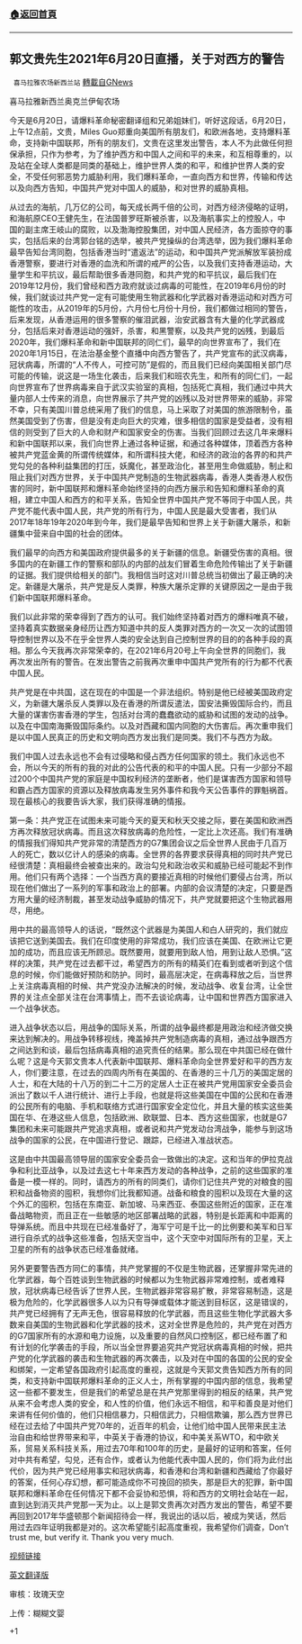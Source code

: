 ###  [:house:返回首頁](https://github.com/ourhimalayas/txt)
---

## 郭文贵先生2021年6月20日直播，关于对西方的警告
` 喜马拉雅农场新西兰站` [轉載自GNews](https://gnews.org/zh-hans/1336967/)

喜马拉雅新西兰奥克兰伊甸农场

今天是6月20日，请爆料革命秘密翻译组和兄弟姐妹们，听好这段话，6月20日，上午12点前，文贵，Miles Guo郑重向美国所有朋友们，和欧洲各地，支持爆料革命，支持新中国联邦，所有的朋友们，文贵在这里发出警告，本人不为此做任何担保承担，只作为参考，为了维护西方和中国人之间和平的未来，和互相尊重的，以及站在全球人类都是同类的基础上，维护世界人类的和平，和维护世界人类的安全，不受任何邪恶势力威胁利用，我们爆料革命，一直向西方和世界，传输和传达以及向西方告知，中国共产党对中国人的威胁，和对世界的威胁真相。

从过去的海航，几万亿的公司，每天成长两千倍的公司，对西方经济侵略的证明，和海航原CEO王健先生，在法国普罗旺斯被杀害，以及海航事实上的控股人，中国的副主席王岐山的腐败，以及渤海控股集团，对中国人民经济，各方面掠夺的事实，包括后来的台湾郭台铭的选举，被共产党操纵的台湾选举，因为我们爆料革命最早告知台湾同胞，包括香港当时“遣返法”的运动，和中国共产党派解放军装扮成香港警察，要进行对香港的血洗和所谓的戒严的公告，以及我们支持香港运动，大量学生和平抗议，最后帮助很多香港同胞，和共产党的和平抗议，最后我们在2019年12月份，我们曾经和西方政府就谈过病毒的可能性，在2019年6月份的时候，我们就谈过共产党一定有可能使用生物武器和化学武器对香港运动和对西方可能性的攻击，从2019年的5月份，六月份七月份十月份，我们都做过相同的警告，后来发现，从香港运用的很多警察的催泪武器，治安武器含有大量的化学武器成分，包括后来对香港运动的强奸，杀害，和黑警察，以及共产党的凶残，到最后2020年，我们爆料革命和新中国联邦的同仁们，最早的向世界宣布了，我们在2020年1月15日，在法治基金整个直播中向西方警告了，共产党宣布的武汉病毒，冠状病毒，所谓的“人不传人，可控可防”是假的，而且我们已经向美国相关部门尽可能的传输，说这是一场生化袭击，后来我们和班农先生，和所有的同仁们，一起向世界宣布了世界病毒来自于武汉实验室的真相，包括死亡真相，我们通过中共大量内部人士传来的消息，向世界展示了共产党的凶残以及对世界带来的威胁，非常不幸，只有美国川普总统采用了我们的信息，马上采取了对美国的旅游限制令，虽然美国受到了伤害，但是没有走向巨大的灾难，很多相信的国家是受益者，没有相信的则受到了巨大的人命和财产和国家安全的伤害。当我们回顾过去这几年来爆料和新中国联邦以来，我们向世界上通过各种证据，和通过各种媒体，顶着西方各种被共产党蓝金黄的所谓传统媒体，和所谓科技大佬，和经济的政治的各界的和共产党勾兑的各种利益集团的打压，妖魔化，甚至政治化，甚至用生命做威胁，制止和阻止我们对西方世界，关于中国共产党制造的生物武器病毒，香港人类香港人权伤害的同时，新中国联邦和爆料革命始终坚持的向西方展示和告知和爆料革命的真相，建立中国人和西方的和平关系，告知全世界中国共产党不等同于中国人民，共产党不能代表中国人民，共产党的所有行为，中国人民是最大受害者，我们从2017年18年19年2020年到今年，我们是最早告知和世界上关于新疆大屠杀，和新疆集中营来自中国的社会的团体。

我们最早的向西方和美国政府提供最多的关于新疆的信息。新疆受伤害的真相。很多国内的在新疆工作的警察和部队的内部的战友们冒着生命危险传输出了关于新疆的证据。我们提供给相关的部门。我相信当时这对川普总统当初做出了最正确的决定。新疆是大屠杀，共产党是反人类罪，种族大屠杀定罪的关键原因之一是由于我们新中国联邦爆料革命。

我们以此非常的荣幸得到了西方的认可。我们始终坚持着对西方的爆料唯真不破，坚持着真实数据亲身经历让西方知道中共的反人类罪对西方的一次又一次的试图领导控制世界以及不在乎全世界人类的安全达到自己控制世界的目的的各种手段的真相。那么今天我再次非常荣幸的，在2021年6月20号上午向全世界的同胞们，我再次发出所有的警告。在发出警告之前我再次重申中国共产党所有的行为都不代表中国人民。

共产党是在中共国，这在现在的中国是一个非法组织。特别是他已经被美国政府定义，为新疆大屠杀反人类罪以及在香港的所谓反遣法，国安法撕毁国际合约，而且大量的谋害伤害香港的学生，包括对台湾的蠢蠢欲动的威胁和试图的发动的战争。以及在中国南海撕毁国际条约。以及对西藏和国内同胞的大伤害后。再次重申我们是以中国人民真正的历史和文明向西方发出我们是同类。我们不与西方为敌。

我们中国人过去永远也不会有过侵略和侵占西方任何国家的领土。我们永远也不会，所以今天的所有的我的对此的公告代表的和平的中国人民。只有一少部分不超过200个中国共产党的家庭是中国权利经济的垄断者，他们是谋害西方国家和领导和霸占西方国家的资源以及释放病毒发生另外事件和我今天公告事件的罪魁祸首。现在最核心的我要告诉大家，我们获得准确的情报。

第一条：共产党正在试图未来可能今天的夏天和秋天交接之际，要在美国和欧洲西方再次释放冠状病毒。而且这次释放病毒的危险性，一定比上次还高。我们有准确的情报我们得知共产党非常的清楚西方的G7集团会议之后全世界人民由于几百万人的死亡，数以亿计人的感染的病毒。全世界的各界要求获得真相的同时共产党已经很清楚：真相最终会被查出来的。政治勾兑和政治收买和威胁已经可能起不到作用。他们只有两个选择：一个当西方真的要接近真相的时候他们要侵占台湾，所以现在他们做出了一系列的军事和政治上的部署。内部的会议清楚的决定，只要是西方用大量的经济制裁，甚至发动战争威胁的情况下，共产党就要把这个生物武器用尽，用绝。

用中共的最高领导人的话说，“既然这个武器是为美国人和白人研究的，我们就应该把它送到美国去。我们在印度使用的非常成功，我们应该在美国、在欧洲让它更加的成功，而且应该无所顾忌。既然要用，就要用到敌人怕，用到让敌人恐惧。”这样的决策，共产党在过去都干过，希望西方的所有的精英们在看到或者听到这个信息的时候，你们能做好预防和防护。同时，最高层决定，在病毒释放之后，当世界上关注病毒真相的时候、共产党没办法解决的时候，发动战争、收复台湾，让全世界的关注点全部关注在台湾事情上，而不去谈论病毒，让中国和世界西方国家进入一个战争状态。

进入战争状态以后，用战争的国际关系，所谓的战争最终都是用政治和经济做交换来达到解决的。用战争转移视线，掩盖掉共产党制造病毒的真相，通过战争跟西方之间达到和谈，最后包括病毒真相的追究责任的结果。那么现在中共国已经在做什么呢？这是今天郭文贵本人代表新中国联邦、爆料革命向全世界爱好和平的西方友人，你们要注意，在过去的四周内所有在美国的、在香港的三十几万的美国定居的人士，和在大陆的十八万的到二十二万的定居人士正在被共产党用国家安全委员会派出了数以千人进行统计、进行上手段，也就是将这些美国在中国的公民和在香港的公民所有的电脑、手机和联络方式进行国家安全定位化，并且大量的核实这些美国在华、在港这些人信息，包括欧洲、欧联盟、日本、西方这些国家，也就是G7集团和未来可能跟共产党追求真相，或者说和共产党发动台湾战争，能参与到这场战争的国家的公民，在中国进行登记、跟踪，已经进入准战状态。

这是由中共国最高领导层的国家安全委员会一致做出的决定。这和当年的伊拉克战争和利比亚战争，以及过去这七十年来西方发动的各种战争，之前的这些国家的准备是一模一样的。同时，请西方的所有的同类们，请你们记住共产党的对粮食的囤积和战备物资的囤积，我想你们比我都知道。战备和粮食的囤积以及现在大量的这个外汇的囤积，包括在东南亚、新加坡、马来西亚、泰国这些附近的国家，正在准备战略物资，而且正在一些敏感的地区部署战略的武器，特别是长距离和中距离的导弹系统。而且中共现在已经准备好了，海军宁可是千比一的比例要和美军和日军进行自杀式的战争这些准备，包括天空当中，这个天空中对国际所有的卫星，天上卫星的所有的战争状态已经准备就绪。

另外更要警告西方同仁的事情，共产党掌握的不仅是生物武器，还掌握非常先进的化学武器，每个百姓谈到生物武器的时候都以为生物武器非常难控制，或者难释放，冠状病毒已经告诉了世界人民，生物武器非常容易扩散，非常容易制造，这是极为危险的，化学武器很多人以为只有导弹或载体才能送到目标区，这是错误的，共产党已经拥有了无声无色，很容易释放的化学武器，而且这些生物化学武器大多数来自美国的生物武器和化学武器的技术，这对全世界是危险的，共产党在对西方的G7国家所有的水源和电力设施，以及重要的自然风口控制区，都已经布置了和有计划的化学袭击的手段，所以当全世界要追究共产党冠状病毒真相的时候，把共产党的化学武器的袭击和生物武器的再次袭击，以及对在中国的各国的公民的安全和绑架，一定希望各国政府引起高度的重视，这就是今天郭文贵告知西方所有的同类，和支持新中国联邦爆料革命的正义人士，所有掌握的中国内部的信息，我希望这一些都不要发生，但是我们的希望总是在共产党那里得到的相反的结果，共产党从来不会考虑人类的安全，和人性的价值，他们永远不相信，和平和善良是对他们来讲有任何价值的，他们只相信暴力，只相信武力，只相信欺骗，那么西方世界已经在过去给了中国共产党70年的，近百年的机会，让他们给中国人民带来民主法治自由和给世界带来和平，中英关于香港的协议，和中美关系WTO，和中欧关系，贸易关系科技关系，用过去70年和100年的历史，是最好的证明和答案，任何对中共有希望，勾兑，还有合作，或者认为他能代表中国人民的，你们将为此付出代价，因为共产党已经用事实和冠状病毒，和香港和台湾和新疆和西藏给了你最好的答案，任何心存幻想，都可能造成你不可挽回的损失，那是巨大的犯罪，新中国联邦和爆料革命在任何情况下都不会妥协和恐惧，将和西方的文明社会站在一起，直到达到消灭共产党那一天为止。以上是郭文贵再次对西方发出的警告，希望不要再回到2017年华盛顿那个新闻招待会一样，我说出的话以后，被成为笑话，然后用过去四年证明我都是对的。这次希望能引起高度重视，我希望你们调查，Don’t trust me, but verify it. Thank you very much.



[视频链接](https://gtv.org/video/id=60cf40516e4b8a00c79d2e77)

[英文翻译版](https://www.youtube.com/watch?v=kCdVaFK9wT8)

审核：玫瑰天空

上传：糊糊文婴

+1
